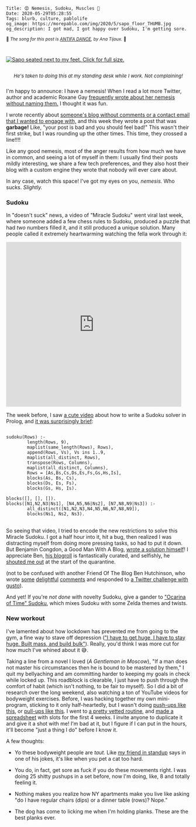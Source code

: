     Title: 😡 Nemesis, Sudoku, Muscles 💪
    Date: 2020-05-29T05:28:55
    Tags: blurb, culture, pablolife
    og_image: https://morepablo.com/img/2020/5/sapo_floor_THUMB.jpg
    og_description: I got mad, I got happy over Sudoku, I'm getting sore.

<small>🎵 <em>The song for this post is <a href="https://www.youtube.com/watch?v=tksolV5Gkso">ANTIFA DANCE</a>, by Ana Tijoux.</em> 🎵</small>

<div class="caption-img-block" style="margin: 25px auto">
<a href="/img/2020/5/sapo_floor.jpg" target="blank"><img src="/img/2020/5/sapo_floor_THUMB.jpg" alt="Sapo seated next to my feet. Click for full size." style="margin: 15px auto;" /></a>
<p style="font-style: italic; text-align: center; font-size: small">He's taken to doing this at my standing desk while I work. Not complaining!</p>
</div>

I'm happy to announce: I have a nemesis! When I read a lot more Twitter, author
and academic Roxane Gay [frequently wrote about her nemesis without naming
them.][1] I thought it was fun.

I wrote recently about [someone's blog without comments or a contact email that
I wanted to engage with,][2] and this week they wrote a post that was
**garbage!** Like, "your post is bad and you should feel bad!" This wasn't their
first strike, but I was rounding up the other times. This time, they crossed a
line!!!!

Like any good nemesis, most of the anger results from how much we have in
common, and seeing a lot of myself in them: I usually find their posts mildly
interesting, we share a few tech preferences, and they also host their blog with
a custom engine they wrote that nobody will ever care about.

In any case, watch this space! I've got my eyes on you, _nemesis._ Who sucks.
_Slightly._

### Sudoku

In "doesn't suck" news, a video of "Miracle Sudoku" went viral last week, where
someone added a few chess rules to Sudoku, produced a puzzle that had _two_
numbers filled it, and it still produced a unique solution. Many people called
it extremely heartwarming watching the fella work through it:

<iframe width="800" height="450" style="max-width: 95%" src="https://www.youtube.com/embed/yKf9aUIxdb4" frameborder="0" allow="accelerometer; autoplay; encrypted-media; gyroscope; picture-in-picture" allowfullscreen></iframe>

The week before, I saw [a cute video][4] about how to write a Sudoku solver in
Prolog, and [it was surprisingly brief][5]:

<pre>
<code>
sudoku(Rows) :-
        length(Rows, 9),
        maplist(same_length(Rows), Rows),
        append(Rows, Vs), Vs ins 1..9,
        maplist(all_distinct, Rows),
        transpose(Rows, Columns),
        maplist(all_distinct, Columns),
        Rows = [As,Bs,Cs,Ds,Es,Fs,Gs,Hs,Is],
        blocks(As, Bs, Cs),
        blocks(Ds, Es, Fs),
        blocks(Gs, Hs, Is).

blocks([], [], []).
blocks([N1,N2,N3|Ns1], [N4,N5,N6|Ns2], [N7,N8,N9|Ns3]) :-
        all_distinct([N1,N2,N3,N4,N5,N6,N7,N8,N9]),
        blocks(Ns1, Ns2, Ns3).
</code>
</pre>

So seeing that video, I tried to encode the new restrictions to solve this
Miracle Sudoku. I got a half hour into it, hit a bug, then realized I was
distracting myself from doing more pressing tasks, so had to put it down. But
Benjamin Congdon, a Good Man With A Blog, [wrote a solution himself][6]! I
appreciate Ben, [his blogroll][18] is fantastically curated, and selfishly, he
[shouted me out][7] at the start of the quarantine.

(not to be confused with another Friend Of The Blog Ben Hutchinson, who wrote
[some][8] [delightful][9] [comments][10] and responded to [a Twitter challenge
with gusto][11]).

And yet! If you're _not done_ with novelty Sudoku, give a gander to ["Ocarina of
Time" Sudoku][3], which mixes Sudoku with some Zelda themes and twists.

### New workout

I've lamented about how lockdown has prevented me from going to the gym, a fine
way to stave off depression (["I have to get huge, I have to stay
huge. Built mass, and build bulk"][12]). Really, you'd think I was more cut for
how much I've whined about it 😅.

Taking a line from a novel I loved (_A Gentleman in Moscow_), "If a man does
not master his circumstances then he is bound to be mastered by them," I quit my
bellyaching and am committing harder to keeping my goals in check while
locked up. This roadblock is clearable, I just have to push through the comfort
of habit (which isn't nothing, to be fair to myself). So I did a bit of research
over the long weekend, also watching a ton of YouTube videos for bodyweight
exercises. Before, I was hacking together my own mini-program, sticking to it
only half-heartedly, but I wasn't doing [push-ups like this][14], or [pull-ups
like this][13]. I went to [a pretty vetted routine][15], and [made a
spreadsheet][16] with slots for the first 4 weeks. I invite anyone to duplicate
it and give it a shot with me!  I'm bad at it, but I figure if I can put in the
hours, it'll become "just a thing I do" before I know it.

A few thoughts:

- Yo these bodyweight people are _taut._ Like [my friend in standup][17] says in
  one of his jokes, it's like when you pet a cat too hard.

- You do, in fact, get sore as fuck if you do these movements right. I was doing
  25 shitty pushups in a set before, now I'm doing, like, 8 and totally feeling
  it.

- Nothing makes you realize how NY apartments make you live like asking "do I
  have regular chairs (dips) or a dinner table (rows)? Nope."

- The dog has come to licking me when I'm holding planks. These are the best
  planks ever.
  
   [1]: https://twitter.com/search?q=nemesis%20(from%3Argay)
   [2]: /2020/04/booze-blogs-video.html
   [3]: https://bedibug.com/sudoku/#/
   [4]: https://www.youtube.com/watch?v=5KUdEZTu06o
   [5]: https://www.metalevel.at/sudoku/
   [6]: https://benjamincongdon.me/blog/2020/05/23/Solving-the-Miracle-Sudoku-in-Prolog/
   [7]: https://benjamincongdon.me/blog/2020/03/24/March-Updates/
   [8]: https://us.morepablo.com/t/back-on-my-bullshit-self-hosted-adventures/712/2
   [9]: https://us.morepablo.com/t/20-questions/790/2
   [10]: https://us.morepablo.com/t/blasphemous/736/2
   [11]: https://twitter.com/Aldaviva/status/1161462819444809728
   [12]: https://www.youtube.com/watch?v=cjd8E1rD3m4
   [13]: https://www.youtube.com/watch?v=eGo4IYlbE5g
   [14]: https://www.youtube.com/watch?v=IODxDxX7oi4
   [15]: https://old.reddit.com/r/bodyweightfitness/wiki/kb/recommended_routine
   [16]: https://docs.google.com/spreadsheets/d/1psS08UsulKOeRP8rjUaC20ST3QFB6xaoSTKvcSap9n8/edit?usp=sharing
   [17]: https://twitter.com/ryschutt/
   [18]: https://benjamincongdon.me/blogroll
